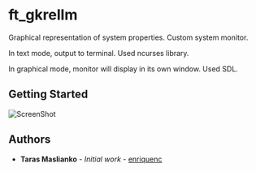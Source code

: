 # ft_gkrellm

Graphical representation of system properties. Custom system monitor.


In text mode, output to terminal. Used ncurses library.


In graphical mode, monitor will display in its own window. Used SDL.


## Getting Started

![ScreenShot]()

## Authors

* **Taras Maslianko** - *Initial work* - [enriquenc](https://github.com/enriquenc)

